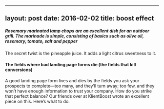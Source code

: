 ---
layout: post
date: 2016-02-02
title: boost effect
 ---

##### Rosemary marinated lamp chops are an excellent dish for an outdoor grill. The marinade is simple, consisting of basics such as olive oil, rosemary, tomato, salt and pepper
The secret twist is the pineapple juice. It adds a light citrus sweetness to it. 

#### The fields where bad landing page forms die (the fields that kill conversions)

A good landing page form lives and dies by the fields you ask your prospects to complete—too many, and they’ll turn away; too few, and they won’t have enough information to trust your company. How do you strike that perfect balance? Our friends over at KlientBoost wrote an excellent piece on this. Here’s what to do.